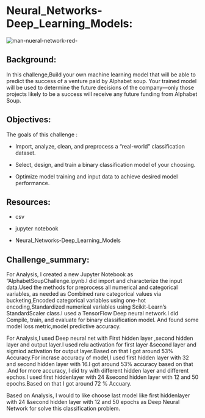 # Neural_Networks-Deep_Learning_Models:









![man-nueral-network-red-](https://user-images.githubusercontent.com/65969608/95668948-20246280-0b40-11eb-94d9-bf8c445a1af9.jpg)



## Background:


In this challenge,Build your own machine learning model that will be able to predict the success of a venture paid by Alphabet soup. Your trained model will be used to determine the future decisions of the company—only those projects likely to be a success will receive any future funding from Alphabet Soup.



## Objectives:


The goals of this challenge :

*  Import, analyze, clean, and preprocess a “real-world” classification dataset.


*  Select, design, and train a binary classification model of your choosing.


*  Optimize model training and input data to achieve desired model performance.




## Resources:

* csv

*  jupyter notebook

* Neural_Networks-Deep_Learning_Models

## Challenge_summary:



For Analysis, I created a new Jupyter Notebook as “AlphabetSoupChallenge.ipynb.I  did import and characterize the input data.Used the methods for  preprocess all numerical and categorical variables, as needed as Combined rare categorical values via bucketing,Encoded categorical variables using one-hot encoding,Standardized numerical variables using Scikit-Learn’s StandardScaler class.I used a TensorFlow  Deep neural network.I did Compile, train, and evaluate for binary classification model. And found some model loss metric,model predictive accuracy.


For Analysis,I used Deep neural net with First hidden layer ,second hidden layer and output layer.I used relu  activation for first layer &second layer and sigmiod activation for output layer.Based on that I got  around 53% Accuracy.For incrase accuracy of  model,I used  first hidden layer with 32 and second hidden layer with 16.I got around 53% accuracy based on that .And for more accuracy, I did try with different hidden layer and different epchos.I used first hiddenlayer with 24 &second hidden layer with 12 and 50 epochs.Based on that I got around 72 % Accuary.


Based on Analysis, I would to like choose last model like first hiddenlayer with 24 &second hidden layer with 12 and 50 epochs  as Deep Neural Network for  solve this classification problem.



